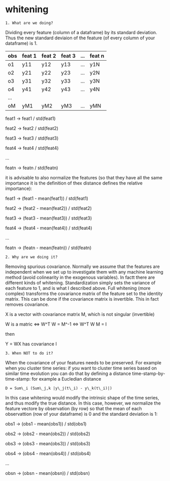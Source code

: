 # whitening

    1. What are we doing?

Dividing every feature (column  of a dataframe) by its standard deviation. Thus the new standard deviaion of the feature (of every column of your dataframe) is 1.


|obs|feat 1|feat 2|feat 3| ... |feat n|
|-----|-----|-----|-----|-----|-----|
|o1 | y11 | y12 | y13 | ... | y1N |
|o2 | y21 | y22 | y23 | ... | y2N |
|o3 | y31 | y32 | y33 | ... | y3N |
|o4 | y41 | y42 | y43 | ... | y4N |
|...||||||
|oM | yM1 | yM2 | yM3 | ... | yMN |


feat1 -> feat1 / std(feat1)

feat2 -> feat2 / std(feat2)

feat3 -> feat3 / std(feat3)

feat4 -> feat4 / std(feat4)

...

featn -> featn / std(featn)



it is advisable to also normalize the features (so that they have all the same importance it is the definition of thex distance defines the relative importance):

feat1 -> (feat1 - mean(feat1)) / std(feat1)

feat2 -> (feat2 - mean(feat2)) / std(feat2)

feat3 -> (feat3 - mean(feat3)) / std(feat3)

feat4 -> (feat4 - mean(feat4)) / std(feat4)

...

featn -> (featn - mean(featn)) / std(featn)




    2. Why are we doing it?

Removing spurious covariance. Normally we assume that the features are independent when we set up to investigate them with any machine learning method (avoid colinearity in the exogenous variables). In factt there are different kinds of whitening. Standardization simply sets the variance of each feature to 1, and is what I described above. Full whitening (more complex) transforms the covariance matrix of the feature set to the identity matrix. This can be done if the covariance matrix is invertible. This in fact removes covariance. 

X is a vector with covariance matrix M, which is not singular (invertible)

W is a matric <=> W^T W = M^-1 <=> W^T W M = I

then 

Y = WX has covariance I



    3. When NOT to do it?

When the covariance of your features needs to be preserved. For example when you cluster time series: if you want to cluster time series based on similar time evolution you can do that by defining a distance time-stamp-by-time-stamp: for example a Eucledian distance 

    D = Sum\_i (Sum\_j,k |y\_j(t\_i) - y\_k(t\_i)|)

In this case whitening would modify the intrinsic shape of the time series, and thus modify the true distance. 
In this case, however, we normalize the feature vectore by observation (by row) so that the mean of each observattion (row of your dataframe) is 0 and the standard deviation is 1:

obs1 -> (obs1 - mean(obs1)) / std(obs1)

obs2 -> (obs2 - mean(obs2)) / std(obs2)

obs3 -> (obs3 - mean(obs3)) / std(obs3)

obs4 -> (obs4 - mean(obs4)) / std(obs4)

...

obsn -> (obsn - mean(obsn)) / std(obsn)
